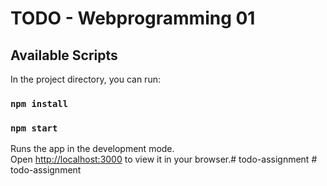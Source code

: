 # TODO - Webprogramming 01

## Available Scripts

In the project directory, you can run:
### `npm install`
### `npm start`

Runs the app in the development mode.\
Open [http://localhost:3000](http://localhost:3000) to view it in your browser.#   t o d o - a s s i g n m e n t  
 #   t o d o - a s s i g n m e n t  
 